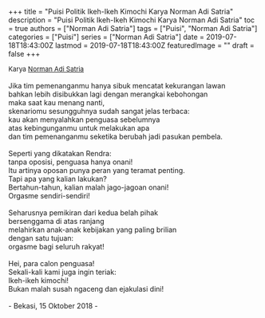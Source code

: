 +++
title = "Puisi Politik Ikeh-Ikeh Kimochi Karya Norman Adi Satria"
description = "Puisi Politik Ikeh-Ikeh Kimochi Karya Norman Adi Satria"
toc = true
authors = ["Norman Adi Satria"]
tags = ["Puisi", "Norman Adi Satria"]
categories = ["Puisi"]
series = ["Norman Adi Satria"]
date = 2019-07-18T18:43:00Z
lastmod = 2019-07-18T18:43:00Z
featuredImage = ""
draft = false
+++

<div style="text-align: justify;">
<div style="font-size: small;">Karya <a href="/authors/norman-adi-satria/" target="_blank">Norman Adi Satria</a></div><br />
Jika tim pemenanganmu hanya sibuk mencatat kekurangan lawan<br />bahkan lebih disibukkan lagi dengan merangkai kebohongan<br />maka saat kau menang nanti,<br />skenariomu sesungguhnya sudah sangat jelas terbaca:<br />kau akan menyalahkan penguasa sebelumnya<br />atas kebingunganmu untuk melakukan apa<br />dan tim pemenanganmu seketika berubah jadi pasukan pembela.<br /><br />Seperti yang dikatakan Rendra:<br />tanpa oposisi, penguasa hanya onani!<br />Itu artinya oposan punya peran yang teramat penting.<br />Tapi apa yang kalian lakukan?<br />Bertahun-tahun, kalian malah jago-jagoan onani!<br />Orgasme sendiri-sendiri!<br /><br />Seharusnya pemikiran dari kedua belah pihak<br />bersenggama di atas ranjang<br />melahirkan anak-anak kebijakan yang paling brilian<br />dengan satu tujuan:<br />orgasme bagi seluruh rakyat!<br /><br />Hei, para calon penguasa!<br />Sekali-kali kami juga ingin teriak:<br />Ikeh-ikeh kimochi!<br />Bukan malah susah ngaceng dan ejakulasi dini!<br /><br />- Bekasi, 15 Oktober 2018 -</div>
